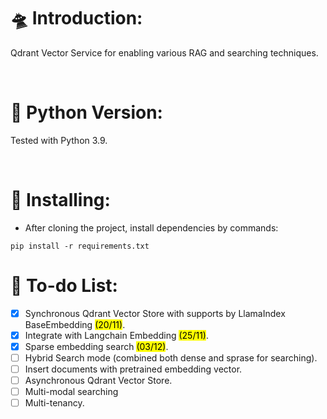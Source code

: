 # 🛸 Introduction:

Qdrant Vector Service for enabling various RAG and searching techniques.

<br />

# 🐍 Python Version:

Tested with Python 3.9.

<br />

# 🔗 Installing:
- After cloning the project, install dependencies by commands:
```
pip install -r requirements.txt
```

# 📃 To-do List:
- [x] Synchronous Qdrant Vector Store with supports by LlamaIndex BaseEmbedding <mark>(20/11)</mark>.
- [x] Integrate with Langchain Embedding <mark>(25/11)</mark>.
- [x] Sparse embedding search <mark>(03/12)</mark>.
- [ ] Hybrid Search mode (combined both dense and sprase for searching).
- [ ] Insert documents with pretrained embedding vector. 
- [ ] Asynchronous Qdrant Vector Store.
- [ ] Multi-modal searching
- [ ] Multi-tenancy.
<br />

